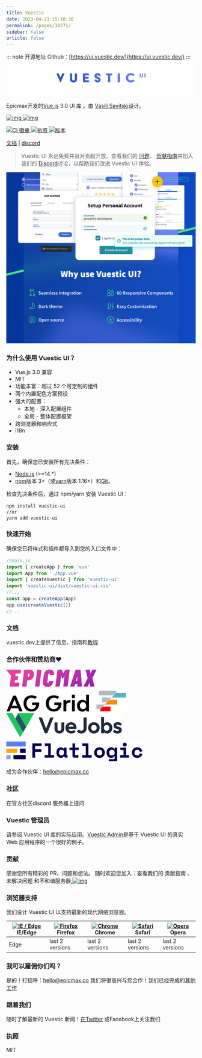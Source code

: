 ```yaml
---
title: Vuestic
date: 2023-04-21 15:10:30
permalink: /pages/10271/
sidebar: false
article: false
---
```

::: note 开源地址
Github：[https://ui.vuestic.dev/](https://ui.vuestic.dev/)
::: 
[![Vuestic 用户界面徽标](https://github.com/epicmaxco/vuestic-ui/raw/develop/packages/ui/src/assets/vuestic-ui-logo.png)](https://vuestic.dev/)

Epicmax开发的[Vue.js](https://epicmax.co/) 3.0 UI 库 。由 [Vasili Savitski](https://twitter.com/xxsavitski)设计。

[![img](https://camo.githubusercontent.com/0f0a0b63c5456a59b0868bf91e1d54d72de0463ceb3cc7c43b09cf1ac285316f/68747470733a2f2f696d672e736869656c64732e696f2f6e706d2f762f40767565737469632f61672d677269642d7468656d653f6c6162656c3d61672d677269642d7468656d65) ](https://github.com/epicmaxco/vuestic-ui/tree/develop/packages/extensions/ag-grid-theme)[![img](https://camo.githubusercontent.com/db380969d1b72f690d628f0cfdef80e13beab4bb04af2112444b3990fb96f72a/68747470733a2f2f696d672e736869656c64732e696f2f6e706d2f762f7675652d636c692d706c7567696e2d767565737469632d75693f6c6162656c3d7675652d636c692d706c7567696e)](https://github.com/epicmaxco/vuestic-ui/tree/develop/packages/vue-cli-plugin)

[![CI 徽章](https://camo.githubusercontent.com/996783b1ec3cd470b5b7294407929329dcb6f79ce4210724ef5a137024625413/68747470733a2f2f696d672e736869656c64732e696f2f636972636c6563692f6275696c642f6769746875622f657069636d6178636f2f767565737469632d75692f646576656c6f70) ](https://app.circleci.com/pipelines/github/epicmaxco/vuestic-ui)[![执照](https://camo.githubusercontent.com/593cd9bc275e0f79b962c1419c99a532c34c6d1a50cdf7727ddf3fd450b3c75e/68747470733a2f2f696d672e736869656c64732e696f2f6e706d2f6c2f767565737469632d75692e737667) ](https://github.com/epicmaxco/vuestic-ui/blob/develop/LICENSE.MD)[![版本](https://camo.githubusercontent.com/0315ca60b3c25f08e98362027b7c53dc1e60201389c1961889d9b9475d5a80c0/68747470733a2f2f696d672e736869656c64732e696f2f6769746875622f7061636b6167652d6a736f6e2f762f657069636d6178636f2f767565737469632d75693f66696c656e616d653d7061636b6167657325324675692532467061636b6167652e6a736f6e)](https://www.npmjs.com/package/vuestic-ui)

[文档](https://vuestic.dev/) | [discord](https://discord.gg/u7fQdqQt8c)

> Vuestic UI 永远免费并且对贡献开放。查看我们的 [问题](https://github.com/epicmaxco/vuestic-ui/issues)、 [贡献指南](https://vuestic.dev/en/contribution/guide)并加入我们的 [Discord](https://discord.gg/u7fQdqQt8c)讨论，以帮助我们改进 Vuestic UI 体验。

[![img](https://github.com/epicmaxco/vuestic-ui/raw/develop/packages/ui/src/assets/vuestic-ui-image.jpg)](https://github.com/epicmaxco/vuestic-ui/blob/develop/packages/ui/src/assets/vuestic-ui-image.jpg)

### 为什么使用 Vuestic UI？

- Vue.js 3.0 兼容
- MIT
- 功能丰富：超过 52 个可定制的组件
- 两个内置配色方案预设
- 强大的配置：
  - 本地 - 深入配置组件
  - 全局 - 整体配置框架
- 跨浏览器和响应式
- i18n

### 安装

首先，确保您已安装所有先决条件：

- [Node.js](https://nodejs.org/en/) (>=14.*)
- [npm](https://www.npmjs.com/get-npm)版本 3+（或[yarn](https://yarnpkg.com/lang/en/docs/install)版本 1.16+）和[Git](https://git-scm.com/)。

检查先决条件后，通过 npm/yarn 安装 Vuestic UI：

```shell
npm install vuestic-ui
//or
yarn add vuestic-ui
```

### 快速开始

确保您已将样式和插件都导入到您的入口文件中：

```js
//main.js
import { createApp } from 'vue'
import App from './App.vue'
import { createVuestic } from 'vuestic-ui'
import 'vuestic-ui/dist/vuestic-ui.css'
//...
const app = createApp(App)
app.use(createVuestic())
//...
```

### 文档

vuestic.dev上提供了信息、指南和[教程](https://vuestic.dev/)

### 合作伙伴和赞助商❤️

[![img](https://github.com/epicmaxco/vuestic-ui/raw/develop/.github/assets/epicmax.svg)](https://epicmax.co/) [![img](https://github.com/epicmaxco/vuestic-ui/raw/develop/.github/assets/aggrid.svg)](https://www.ag-grid.com/) [![img](https://github.com/epicmaxco/vuestic-ui/raw/develop/.github/assets/vuejobs.svg)](https://vuejobs.com/) [![img](https://github.com/epicmaxco/vuestic-ui/raw/develop/.github/assets/flatlogic.svg)](https://flatlogic.com/)

成为合作伙伴：[hello@epicmax.co](mailto:hello@epicmax.co)

### 社区

在官方社区discord 服务器上提问

### Vuestic 管理员

请参阅 Vuestic UI 库的实际应用。[Vuestic Admin](https://github.com/epicmaxco/vuestic-admin)是基于 Vuestic UI 的真实 Web 应用程序的一个很好的例子。

### 贡献

感谢您所有精彩的 PR、问题和想法。 随时欢迎您加入：查看我们的 贡献指南 、未解决问题 和不和谐服务器[ ![img](https://camo.githubusercontent.com/db9b5d028b5e6c1618c1d59305241e491cf2ad5f7bc0e0b9f1a3bc3af43419b3/68747470733a2f2f6f70656e636f6c6c6563746976652e636f6d2f767565737469632d75692f636f6e7472696275746f72732e7376673f77696474683d38393026627574746f6e3d66616c7365)](https://github.com/epicmaxco/vuestic-ui/graphs/contributors)

### 浏览器支持

我们设计 Vuestic UI 以支持最新的现代网络浏览器。

| [![IE / Edge](https://raw.githubusercontent.com/alrra/browser-logos/master/src/edge/edge_48x48.png)](https://raw.githubusercontent.com/alrra/browser-logos/master/src/edge/edge_48x48.png) IE/Edge | [![Firefox](https://raw.githubusercontent.com/alrra/browser-logos/master/src/firefox/firefox_48x48.png)](https://raw.githubusercontent.com/alrra/browser-logos/master/src/firefox/firefox_48x48.png) Firefox | [![Chrome](https://raw.githubusercontent.com/alrra/browser-logos/master/src/chrome/chrome_48x48.png)](https://raw.githubusercontent.com/alrra/browser-logos/master/src/chrome/chrome_48x48.png) Chrome | [![Safari](https://raw.githubusercontent.com/alrra/browser-logos/master/src/safari/safari_48x48.png)](https://raw.githubusercontent.com/alrra/browser-logos/master/src/safari/safari_48x48.png) Safari | [![Opera](https://raw.githubusercontent.com/alrra/browser-logos/master/src/opera/opera_48x48.png)](https://raw.githubusercontent.com/alrra/browser-logos/master/src/opera/opera_48x48.png) Opera |
| ------------------------------------------------------------ | ------------------------------------------------------------ | ------------------------------------------------------------ | ------------------------------------------------------------ | ------------------------------------------------------------ |
| Edge                                                         | last 2 versions                                              | last 2 versions                                              | last 2 versions                                              | last 2 versions                                              |

### 我可以雇佣你们吗？

是的！打招呼：[hello@epicmax.co](mailto:hello@epicmax.co) 我们将很高兴与您合作！我们已经完成的[其他工作](https://epicmax.co/)

### 跟着我们

随时了解最新的 Vuestic 新闻！[在Twitter](https://twitter.com/epicmaxco) 或Facebook上关注我们

### 执照

MIT
